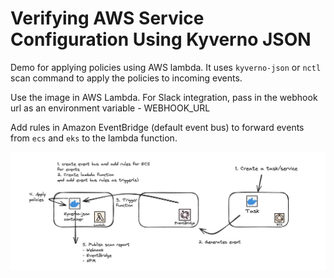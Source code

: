 # Verifying AWS Service Configuration Using Kyverno JSON

Demo for applying policies using AWS lambda. It uses `kyverno-json` or `nctl` scan command to apply the policies to incoming events.

Use the image in AWS Lambda. For Slack integration, pass in the webhook url as an environment variable - WEBHOOK_URL

Add rules in Amazon EventBridge (default event bus) to forward events from `ecs` and `eks` to the lambda function.

![](kyverno-json-lambda.jpg)

